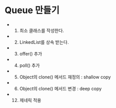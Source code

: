 # Queue 만들기

- 1) 최소 클래스를 작성한다.
- 2) LinkedList를 상속 받는다.
- 3) offer() 추가 
- 4) poll() 추가
- 5) Object의 clone() 메서드 재정의 : shallow copy 
- 6) Object의 clone() 메서드 변경 : deep copy
- 12) 제네릭 적용


